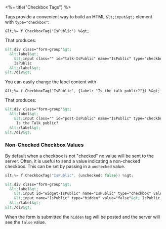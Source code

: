 <%= title("Checkbox Tags") %>

Tags provide a convenient way to build an HTML `&lt;input&gt;` element with `type="checkbox"`:

```erb
&lt;%= f.CheckboxTag("IsPublic") %&gt;
```

That produces:

```html
&lt;div class="form-group"&gt;
  &lt;label&gt;
    &lt;input class="" id="talk-IsPublic" name="IsPublic" type="checkbox" value="true" checked=""&gt;
    IsPublic
  &lt;/label&gt;
&lt;/div&gt;
```

You can easily change the label content with

```erb
&lt;%= f.CheckboxTag("IsPublic", {label: "Is the talk public?"}) %&gt;
```

That produces:

```html
&lt;div class="form-group"&gt;
  &lt;label&gt;
    &lt;input class="" id="post-IsPublic" name="IsPublic" type="checkbox" value="true" checked=""&gt;
     Is the Talk public?
  &lt;/label&gt;
&lt;/div&gt;
```

### Non-Checked Checkbox Values

By default when a checkbox is not "checked" no value will be sent to the server. Often, it is useful to send a value indicating a non-checked checkbox. This can be set by passing in a `unchecked` value.

```go
&lt;%= f.CheckboxTag("IsPublic", {unchecked: false}) %&gt;
```

```html
&lt;div class="form-group"&gt;
  &lt;label&gt;
    &lt;input id="widget-IsPublic" name="IsPublic" type="checkbox" value="true"&gt;
    &lt;input name="IsPublic" type="hidden" value="false"&gt; IsPublic
  &lt;/label&gt;
&lt;/div&gt;
```

When the form is submitted the `hidden` tag will be posted and the server will see the `false` value.
